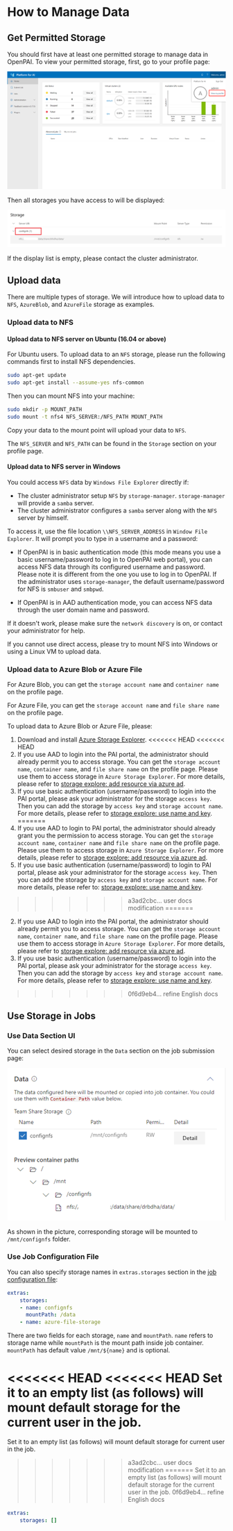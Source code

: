 # How to Manage Data

## Get Permitted Storage

You should first have at least one permitted storage to manage data in OpenPAI. To view your permitted storage, first, go to your profile page:

![view profile](./imgs/view-profile.png "view profile")

Then all storages you have access to will be displayed:

![storage config](./imgs/storage-config.png "storage config")

If the display list is empty, please contact the cluster administrator.

## Upload data

There are multiple types of storage. We will introduce how to upload data to `NFS`, `AzureBlob`, and `AzureFile` storage as examples.

### Upload data to NFS

#### Upload data to NFS server on Ubuntu (16.04 or above)

For Ubuntu users. To upload data to an `NFS` storage, please run the following commands first to install NFS dependencies.

```bash
sudo apt-get update
sudo apt-get install --assume-yes nfs-common
```

Then you can mount NFS into your machine:
```bash
sudo mkdir -p MOUNT_PATH
sudo mount -t nfs4 NFS_SERVER:/NFS_PATH MOUNT_PATH
```

Copy your data to the mount point will upload your data to `NFS`.

The `NFS_SERVER` and `NFS_PATH` can be found in the `Storage` section on your profile page.

#### Upload data to NFS server in Windows

You could access `NFS` data by `Windows File Explorer` directly if:

  - The cluster administrator setup `NFS` by `storage-manager`. `storage-manager` will provide a `samba` server. 
  - The cluster administrator configures a `samba` server along with the `NFS` server by himself.

To access it, use the file location `\\NFS_SERVER_ADDRESS` in `Window File Explorer`. It will prompt you to type in a username and a password:

  - If OpenPAI is in basic authentication mode (this mode means you use a basic username/password to log in to OpenPAI web portal), you can access NFS data through its configured username and password. Please note it is different from the one you use to log in to OpenPAI. If the administrator uses `storage-manager`, the default username/password for NFS is `smbuser` and `smbpwd`.

  - If OpenPAI is in AAD authentication mode, you can access NFS data through the user domain name and password.

If it doesn't work, please make sure the `network discovery` is on, or contact your administrator for help.

If you cannot use direct access, please try to mount NFS into Windows or using a Linux VM to upload data.

### Upload data to Azure Blob or Azure File

For Azure Blob, you can get the `storage account name` and `container name` on the profile page.

For Azure File, you can get the `storage account name` and `file share name` on the profile page.

To upload data to Azure Blob or Azure File, please:

1. Download and install [Azure Storage Explorer](https://azure.microsoft.com/en-us/features/storage-explorer/).
<<<<<<< HEAD
<<<<<<< HEAD
2. If you use AAD to login into the PAI portal, the administrator should already permit you to access storage. You can get the `storage account name`, `container name`, and `file share name` on the profile page. Please use them to access storage in `Azure Storage Explorer`. For more details, please refer to [storage explore: add resource via azure ad](https://docs.microsoft.com/en-us/azure/vs-azure-tools-storage-manage-with-storage-explorer?tabs=windows#add-a-resource-via-azure-ad).
3. If you use basic authentication (username/password) to login into the PAI portal, please ask your administrator for the storage `access key`. Then you can add the storage by `access key` and `storage account name`. For more details, please refer to [storage explore: use name and key](https://docs.microsoft.com/en-us/azure/vs-azure-tools-storage-manage-with-storage-explorer?tabs=windows#use-a-name-and-key).
=======
2. If you use AAD to login to PAI portal, the administrator should already grant you the permission to access storage. You can get the `storage account name`, `container name` and `file share name` on the profile page. Please use them to access storage in `Azure Storage Explorer`. For more details, please refer to [storage explore: add resource via azure ad](https://docs.microsoft.com/en-us/azure/vs-azure-tools-storage-manage-with-storage-explorer?tabs=windows#add-a-resource-via-azure-ad).
3. If you use basic authentication (username/password) to login to PAI portal, please ask your administrator for the storage `access key`. Then you can add the storage by `access key` and `storage account name`. For more details, please refer to: [storage explore: use name and key](https://docs.microsoft.com/en-us/azure/vs-azure-tools-storage-manage-with-storage-explorer?tabs=windows#use-a-name-and-key).
>>>>>>> a3ad2cbc... user docs modification
=======
2. If you use AAD to login into the PAI portal, the administrator should already permit you to access storage. You can get the `storage account name`, `container name`, and `file share name` on the profile page. Please use them to access storage in `Azure Storage Explorer`. For more details, please refer to [storage explore: add resource via azure ad](https://docs.microsoft.com/en-us/azure/vs-azure-tools-storage-manage-with-storage-explorer?tabs=windows#add-a-resource-via-azure-ad).
3. If you use basic authentication (username/password) to login into the PAI portal, please ask your administrator for the storage `access key`. Then you can add the storage by `access key` and `storage account name`. For more details, please refer to [storage explore: use name and key](https://docs.microsoft.com/en-us/azure/vs-azure-tools-storage-manage-with-storage-explorer?tabs=windows#use-a-name-and-key).
>>>>>>> 0f6d9eb4... refine English docs

## Use Storage in Jobs

### Use Data Section UI

You can select desired storage in the `Data` section on the job submission page:

![storage submit](./imgs/storage-submit-data.png "storage submit")

As shown in the picture, corresponding storage will be mounted to `/mnt/confignfs` folder.

### Use Job Configuration File

You can also specify storage names in `extras.storages` section in the [job configuration file](./how-to-use-advanced-job-settings.md#job-protocol-export-and-import-jobs):

```yaml
extras:
    storages:
    - name: confignfs
      mountPath: /data
    - name: azure-file-storage
```

There are two fields for each storage, `name` and `mountPath`. `name` refers to storage name while `mountPath` is the mount path inside job container. `mountPath` has default value `/mnt/${name}` and is optional.

<<<<<<< HEAD
<<<<<<< HEAD
Set it to an empty list (as follows) will mount default storage for the current user in the job.
=======
Set it to an empty list (as follows) will mount default storage for current user in the job.
>>>>>>> a3ad2cbc... user docs modification
=======
Set it to an empty list (as follows) will mount default storage for the current user in the job.
>>>>>>> 0f6d9eb4... refine English docs

```yaml
extras:
    storages: []
```

